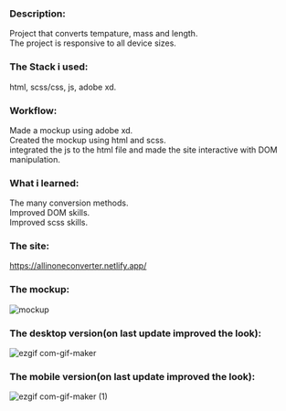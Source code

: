 ### Description:

Project that converts tempature, mass and length.  
The project is responsive to all device sizes.

### The Stack i used:

html, scss/css, js, adobe xd.

### Workflow:

Made a mockup using adobe xd.  
Created the mockup using html and scss.  
integrated the js to the html file and made the site interactive with DOM manipulation.

### What i learned:

The many conversion methods.  
Improved DOM skills.  
Improved scss skills.

### The site:

https://allinoneconverter.netlify.app/

### The mockup:

![mockup](https://user-images.githubusercontent.com/73761063/98443196-8d60ee80-2112-11eb-87a3-da814369c515.png)

### The desktop version(on last update improved the look):

![ezgif com-gif-maker](https://user-images.githubusercontent.com/73761063/98443309-2b54b900-2113-11eb-972b-f57593fe16ff.gif)

### The mobile version(on last update improved the look):

![ezgif com-gif-maker (1)](https://user-images.githubusercontent.com/73761063/98443312-2db71300-2113-11eb-9bdf-c390a6c69746.gif)
